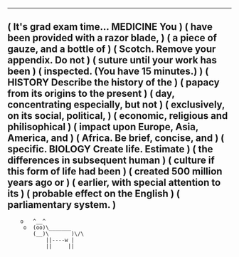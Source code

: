  _________________________________________
( It's grad exam time... MEDICINE You     )
( have been provided with a razor blade,  )
( a piece of gauze, and a bottle of       )
( Scotch. Remove your appendix. Do not    )
( suture until your work has been         )
( inspected. (You have 15 minutes.)       )
( HISTORY Describe the history of the     )
( papacy from its origins to the present  )
( day, concentrating especially, but not  )
( exclusively, on its social, political,  )
( economic, religious and philisophical   )
( impact upon Europe, Asia, America, and  )
( Africa. Be brief, concise, and          )
( specific. BIOLOGY Create life. Estimate )
( the differences in subsequent human     )
( culture if this form of life had been   )
( created 500 million years ago or        )
( earlier, with special attention to its  )
( probable effect on the English          )
( parliamentary system.                   )
 -----------------------------------------
        o   ^__^
         o  (oo)\_______
            (__)\       )\/\
                ||----w |
                ||     ||

